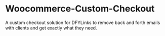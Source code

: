 # Woocommerce-Custom-Checkout
A custom checkout solution for DFYLinks to remove back and forth emails with clients and get exactly what they need.
